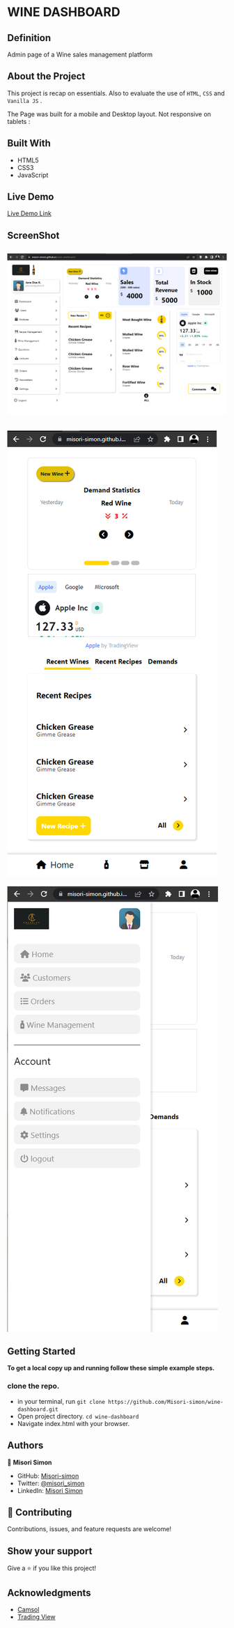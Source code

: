 # WINE DASHBOARD 

## Definition

Admin page of a Wine sales management platform

## About the Project

This project is recap on essentials. Also to evaluate the use of ```HTML```, ```CSS``` and ```Vanilla JS``` .

The Page was built for a mobile and Desktop layout. Not responsive on tablets :

## Built With

- HTML5
- CSS3
- JavaScript

## Live Demo

[Live Demo Link](https://misori-simon.github.io/wine-dashboard/)

## ScreenShot

![screenshot](./images/screenshot/wine-db-desktop.png)
-
![screenshot](./images/screenshot/wine-db-mobile.png)
-
![screenshot](./images/screenshot/wine-db-mobile-menu.png)



## Getting Started


**To get a local copy up and running follow these simple example steps.**

### clone the repo.
- in your terminal,  run
``` git clone https://github.com/Misori-simon/wine-dashboard.git ```
- Open project directory. ``` cd wine-dashboard ```
- Navigate index.html with your browser.

## Authors

👤 **Misori Simon**

- GitHub: [Misori-simon](https://github.com/Misori-simon/)
- Twitter: [@misori_simon](https://twitter.com/misori_simon)
- LinkedIn: [Misori Simon](https://cm.linkedin.com/in/misori-simon-05906219b)

## 🤝 Contributing

Contributions, issues, and feature requests are welcome!

## Show your support

Give a ⭐ if you like this project!

## Acknowledgments

-  [Camsol](https://camsol.io/)
-  [Trading View](https://www.tradingview.com/)
